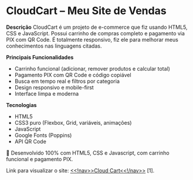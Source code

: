 # CloudCart – Meu Site de Vendas

**Descrição**
CloudCart é um projeto de e-commerce que fiz usando HTML5, CSS e JavaScript. Possui carrinho de compras completo e pagamento via PIX com QR Code. É totalmente responsivo, fiz ele para melhorar meus conhecimentos nas linguagens citadas.

**Principais Funcionalidades**
- Carrinho funcional (adicionar, remover produtos e calcular total)
- Pagamento PIX com QR Code e código copiável
- Busca em tempo real e filtros por categoria
- Design responsivo e mobile-first
- Interface limpa e moderna

**Tecnologias**
- HTML5
- CSS3 puro (Flexbox, Grid, variáveis, animações)
- JavaScript
- Google Fonts (Poppins)
- API QR Code

🚀 Desenvolvido 100% com HTML5, CSS e Javascript, com carrinho funcional e pagamento PIX.

Link para visualizar o site: [<<!nav>>Cloud Cart<<!/nav>>]([https://github.com/](https://cloudcart-projeto.netlify.app/)) [1].
